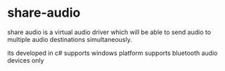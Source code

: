 # share-audio
share audio is a virtual audio driver which will be able to send audio to multiple audio destinations simultaneously.


its developed in c#
supports windows platform
supports bluetooth audio devices only
